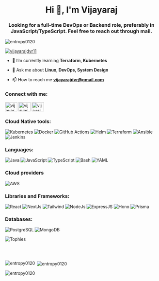 <h1 align="center">Hi 👋, I'm Vijayaraj</h1>
<h3 align="center" style="font-size: 42 px"> Looking for a full-time DevOps or Backend role, preferably in JavaScript/TypeScript. Feel free to reach out through mail.</h3>

<p align="left"> <img src="https://komarev.com/ghpvc/?username=entropy0120&label=Profile%20views&color=0e75b6&style=flat" alt="entropy0120" /> </p>

<p align="left"> <a href="https://twitter.com/vijayarajdvr11" target="blank"><img src="https://img.shields.io/twitter/follow/vijayarajdvr11?logo=twitter&style=for-the-badge" alt="vijayarajdvr11" /></a> </p>


- 🌱 I’m currently learning **Terraform, Kubernetes**

- 💬 Ask me about **Linux, DevOps, System Design**

- 📫 How to reach me **vijayarajdvr@gmail.com**

<h3 align="left">Connect with me:</h3>
<p align="left">
<a href="https://twitter.com/vijayarajdvr11" target="blank"><img align="center" src="https://raw.githubusercontent.com/rahuldkjain/github-profile-readme-generator/master/src/images/icons/Social/twitter.svg" alt="vijayarajdvr11" height="30" width="40" /></a>
<a href="https://linkedin.com/in/vijayaraj-d" target="blank"><img align="center" src="https://raw.githubusercontent.com/rahuldkjain/github-profile-readme-generator/master/src/images/icons/Social/linked-in-alt.svg" alt="vijayaraj-d" height="30" width="40" /></a>
<a href="https://www.leetcode.com/vijayarajdvr" target="blank"><img align="center" src="https://raw.githubusercontent.com/rahuldkjain/github-profile-readme-generator/master/src/images/icons/Social/leet-code.svg" alt="vijayarajdvr" height="30" width="40" /></a>
</p>

### Cloud Native tools:

![Kubernetes](https://img.shields.io/badge/kubernetes-326ce5?style=for-the-badge&logo=kubernetes&logoColor=white)
![Docker](https://img.shields.io/badge/Docker-2496ED?style=for-the-badge&logo=docker&logoColor=white)
![GitHub Actions](https://img.shields.io/badge/Github_Actions-2088FF?style=for-the-badge&logo=githubactions&logoColor=white)
![Helm](https://img.shields.io/badge/helm-0F1689?style=for-the-badge&logo=helm&logoColor=white)
![Terraform](https://img.shields.io/badge/terraform-844FBA?style=for-the-badge&logo=terraform&logoColor=white)
![Ansible](https://img.shields.io/badge/ansible-black?style=for-the-badge&logo=ansible&logoColor=white)
![Jenkins](https://img.shields.io/badge/Jenkins-323330?style=for-the-badge&logo=jenkins&logoColor=D24939)


### Languages:

![Java](https://img.shields.io/badge/Java-F78C40?style=for-the-badge&logo=openjdk&logoColor=white)
![JavaScript](https://img.shields.io/badge/Javascript-F7DF1E?style=for-the-badge&logo=javascript&logoColor=black)
![TypeScript](https://img.shields.io/badge/typescript-3178C6?style=for-the-badge&logo=typescript&logoColor=white)
![Bash](https://img.shields.io/badge/bash-323330?style=for-the-badge&logo=gnubash&logoColor=white)
![YAML](https://img.shields.io/badge/yaml-323330?style=for-the-badge&logo=yaml&logoColor=white)

### Cloud providers

![AWS](https://img.shields.io/badge/aws-232F3E?style=for-the-badge&logo=amazonwebservices&logoColor=white)

### Libraries and Frameworks:

![React](https://img.shields.io/badge/react-fffff?style=for-the-badge&logo=react&logoColor=blue&color=black)
![NextJs](https://img.shields.io/badge/nextjs-000000?style=for-the-badge&logo=nextdotjs&logoColor=white)
![Tailwind](https://img.shields.io/badge/tailwind-06B6D4?style=for-the-badge&logo=tailwindcss&logoColor=white)
![NodeJs](https://img.shields.io/badge/nodeJs-5FA04E?style=for-the-badge&logo=nodedotjs&logoColor=white)
![ExpressJS](https://img.shields.io/badge/express-000000?style=for-the-badge&logo=express&logoColor=white)
![Hono](https://img.shields.io/badge/hono-E36002?style=for-the-badge&logo=hono&logoColor=white)
![Prisma](https://img.shields.io/badge/prisma-2D3748?style=for-the-badge&logo=prisma&logoColor=white)

### Databases:

![PostgreSQL](https://img.shields.io/badge/postgresql-4169E1?style=for-the-badge&logo=postgresql&logoColor=white)
![MongoDB](https://img.shields.io/badge/mongodb-47A248?style=for-the-badge&logo=mongodb&logoColor=white)

![Tophies](https://github-profile-trophy.vercel.app/?username=EnTRoPY0120&theme=onedark&row=1&no-frame=true)

<br></br>

<p><img align="left" src="https://github-readme-stats.vercel.app/api/top-langs?username=entropy0120&show_icons=true&locale=en&layout=compact&theme=tokyonight" alt="entropy0120" /></p>

<p>&nbsp;<img align="center" src="https://github-readme-stats.vercel.app/api?username=entropy0120&show_icons=true&locale=en&theme=tokyonight" alt="entropy0120" /></p>

<p><img align="center" src="https://github-readme-streak-stats.herokuapp.com/?user=entropy0120&theme=tokyonight" alt="entropy0120" /></p>

